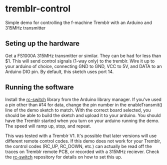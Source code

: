 # tremblr-control
Simple demo for controlling the f-machine Tremblr with an Arduino and 315MHz transmitter

## Seting up the hardware
Get a FS1000A 315MHz transmitter or similar. They can be had for less than $1. This will send control signals (1-way only) to the tremblr.
Wire it up to your arduino of choice, connecting GND to GND, VCC to 5V, and DATA to an Arduino DIO pin. By default, this sketch uses port 14.

## Running the software
Install the [rc-switch](https://github.com/sui77/rc-switch) library from the Arduino library manager. If you've used a pin other than #14 for data, change the pin number in the enableTransmit() line of the demo sketch to match.
With the correct board selected, you should be able to build the sketch and upload it to your arduino.
You should have the Tremblr started when you turn on your arduino running the demo. The speed will ramp up, stop, and repeat.

This was tested with a Tremblr V1. It's possible that later versions will use different remote control codes. If this demo does not work for your Tremblr, the control codes (RC_UP, RC_DOWN, etc.) can actually be read off the traces on Tremblr remote PCB, or recorded with a 315MHz reciever. Check the [rc-switch](https://github.com/sui77/rc-switch) repository for details on how to set this up.
